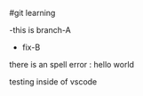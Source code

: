 #git learning 

-this is branch-A

- fix-B

there is an spell error : hello world

testing inside of vscode